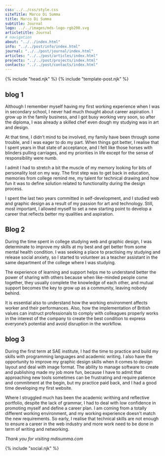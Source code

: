 ```yaml
---
css: ../../css/style.css
siteTitle: Marco Di Summa
title: Marco Di Summa
subtitle: Journal
logo: ../../images/mds-logo-rgb200.svg
articletitle: Journal
# navigation
about: "../../index.html"
info: "../../post/info/index.html"
journal: "../../post/journal/index.html"
articles: "../../post/articles/index.html"
projects: "../../post/projects/index.html"
contacts: "../../post/contacts/index.html"
---
```


<!DOCTYPE html>
<html lang="en">
{% include "head.njk" %}
<body>
{% include "template-post.njk" %}
<!----------- main ------------>
<main> 
<article>

## blog 1
Although I remember myself having my first working experience when I was in secondary school, I never had much thought about career aspiration. I grow up in the family business, and I got busy working very soon, so after the diploma, I was already a skilled chef even dough my studying was in art and design.

At that time, I didn’t mind to be involved, my family have been through some trouble, and I was eager to do my part. When things got better, I realise that I spent years in that state of acceptance, and I felt like those horses with blinders pulling carriages, and my priorities in life except for the sense of responsibility were numb.

I admit I had to stretch a bit the muscle of my memory looking for bits of personality lost on my way. The first step was to get back in education, memories from college remind me, my talent for technical drawing and how fun it was to define solution related to functionality during the design process.

I spent the last two years committed in self-development, and I studied web and graphic design as a result of my passion for art and technology. Still, most important, I allowed myself to set a new starting point to develop a career that reflects better my qualities and aspiration.

## Blog 2
During the time spent in college studying web and graphic design, I was determinate to improve my skills at my best and get better from some mental health condition. I was seeking a place to practising my studying and release social anxiety, so I started to volunteer as a teacher assistant in the same department of the college where I was studying.

The experience of learning and support helps me to understand better the power of sharing with others because when like-minded people come together, they usually complete the knowledge of each other, and mutual support becomes the key to grow up as a community, leaving nobody behind.

It is essential also to understand how the working environment affects worker and their performances. Also, how the implementation of British values can instruct professionals to comply with colleagues properly works in the interest of the company to create the best condition to express everyone’s potential and avoid disruption in the workflow.

## blog 3
During the first term at SAE institute, I had the time to practice and build my skills with programming languages and academic writing. I also have the opportunity to improve my graphic design skills when it comes to design layout and deal with image format. The ability to manage software to create and publishing made my job more fun, because I have to admit that approaching new tools sometimes can be frustrating and require patience and commitment at the begin, but my practice paid back, and I had a good time developing my first website.

Where I struggled much has been the academic writhing and reflective portfolio, despite the lack of grammar, I had to deal with low confidence in promoting myself and define a career plan. I am coming from a totally different working environment, and my working experience doesn't match the new requirements. So early, I realise that technical skills are not enough to ensure a career in the web industry and more work need to be done in term of writing and networking.
</article> 

*Thank you for visiting mdisumma.com*

</main>
<!-- ----------footer---------- -->
{% include "social.njk" %}
</body>
</html>
